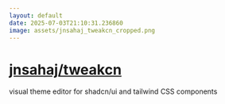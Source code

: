 ```yaml
---
layout: default
date: 2025-07-03T21:10:31.236860
image: assets/jnsahaj_tweakcn_cropped.png
---
```


# [jnsahaj/tweakcn](https://github.com/jnsahaj/tweakcn)

visual theme editor for shadcn/ui and tailwind CSS components
